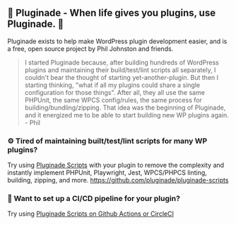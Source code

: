 ## 🍋 Pluginade - When life gives you plugins, use Pluginade. 👋
Pluginade exists to help make WordPress plugin development easier, and is a free, open source project by Phil Johnston and friends.

> I started Pluginade because, after building hundreds of WordPress plugins and maintaining their build/test/lint scripts all separately, I couldn't bear the thought of starting yet-another-plugin. But then I starting thinking, "what if all my plugins could share a single configuration for those things". After all, they all use the same PHPUnit, the same WPCS config/rules, the same process for building/bundling/zipping. That idea was the beginning of Pluginade, and it energized me to be able to start building new WP plugins again. - Phil

### ⚙️ Tired of maintaining built/test/lint scripts for many WP plugins?
Try using [Pluginade Scripts](https://github.com/pluginade/pluginade-scripts) with your plugin to remove the complexity and instantly implement PHPUnit, Playwright, Jest, WPCS/PHPCS linting, building, zipping, and more.
https://github.com/pluginade/pluginade-scripts

### 🚊 Want to set up a CI/CD pipeline for your plugin?
Try using [Pluginade Scripts on Github Actions or CircleCI](https://github.com/pluginade/cicd-examples)
